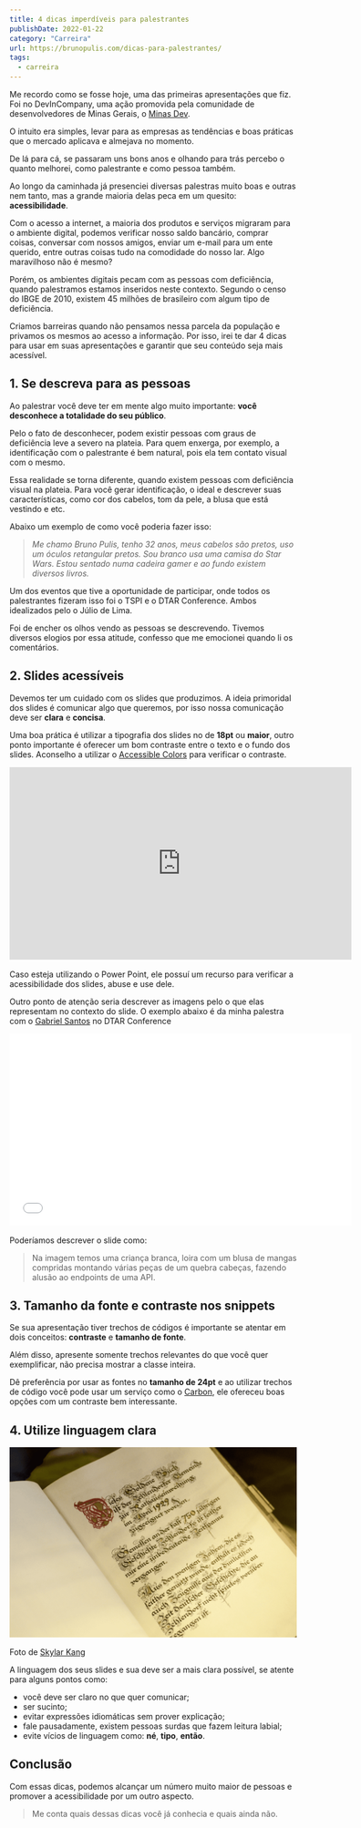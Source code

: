 ```yaml
---
title: 4 dicas imperdíveis para palestrantes
publishDate: 2022-01-22
category: "Carreira"
url: https://brunopulis.com/dicas-para-palestrantes/
tags:
  - carreira
---
```

Me recordo como se fosse hoje, uma das primeiras apresentações que fiz. Foi no DevInCompany, uma ação promovida pela comunidade de desenvolvedores de Minas Gerais, o [Minas Dev](https://minasdev.org/).

O intuito era simples, levar para as empresas as tendências e boas práticas que o mercado aplicava e almejava no momento.

De lá para cá, se passaram uns bons anos e olhando para trás percebo o quanto melhorei, como palestrante e como pessoa também.

Ao longo da caminhada já presenciei diversas palestras muito boas e outras nem tanto, mas a grande maioria delas peca em um quesito: **acessibilidade**.

Com o acesso a internet, a maioria dos produtos e serviços migraram para o ambiente digital, podemos verificar nosso saldo bancário, comprar coisas, conversar com nossos amigos, enviar um e-mail para um ente querido, entre outras coisas tudo na comodidade do nosso lar. Algo maravilhoso não é mesmo?

Porém, os ambientes digitais pecam com as pessoas com deficiência, quando palestramos estamos inseridos neste contexto. Segundo o censo do IBGE de 2010, existem 45 milhões de brasileiro com algum tipo de deficiência.

Criamos barreiras quando não pensamos nessa parcela da população e privamos os mesmos ao acesso a informação. Por isso, irei te dar 4 dicas para usar em suas apresentações e garantir que seu conteúdo seja mais acessível.

## 1\. Se descreva para as pessoas

Ao palestrar você deve ter em mente algo muito importante: **você desconhece a totalidade do seu público**.

Pelo o fato de desconhecer, podem existir pessoas com graus de deficiência leve a severo na plateia. Para quem enxerga, por exemplo, a identificação com o palestrante é bem natural, pois ela tem contato visual com o mesmo.

Essa realidade se torna diferente, quando existem pessoas com deficiência visual na plateia. Para você gerar identificação, o ideal e descrever suas características, como cor dos cabelos, tom da pele, a blusa que está vestindo e etc.

Abaixo um exemplo de como você poderia fazer isso:

> _Me chamo Bruno Pulis, tenho 32 anos, meus cabelos são pretos, uso um óculos retangular pretos. Sou branco usa uma camisa do Star Wars. Estou sentado numa cadeira gamer e ao fundo existem diversos livros._

Um dos eventos que tive a oportunidade de participar, onde todos os palestrantes fizeram isso foi o TSPI e o DTAR Conference. Ambos idealizados pelo o Júlio de Lima.

Foi de encher os olhos vendo as pessoas se descrevendo. Tivemos diversos elogios por essa atitude, confesso que me emocionei quando li os comentários.

## 2\. Slides acessíveis

Devemos ter um cuidado com os slides que produzimos. A ideia primoridal dos slides é comunicar algo que queremos, por isso nossa comunicação deve ser **clara** e **concisa**.

Uma boa prática é utilizar a tipografia dos slides no de **18pt** ou **maior**, outro ponto importante é oferecer um bom contraste entre o texto e o fundo dos slides. Aconselho a utilizar o [Accessible Colors](https://accessible-colors.com/) para verificar o contraste.

<iframe loading="lazy" title="Como validar contraste com o Accessible Colors" width="600" height="338" src="https://www.youtube.com/embed/sGwijH-rVHo?feature=oembed" frameborder="0" allow="accelerometer; autoplay; clipboard-write; encrypted-media; gyroscope; picture-in-picture; web-share" referrerpolicy="strict-origin-when-cross-origin" allowfullscreen=""></iframe>

Caso esteja utilizando o Power Point, ele possuí um recurso para verificar a acessibilidade dos slides, abuse e use dele.

Outro ponto de atenção seria descrever as imagens pelo o que elas representam no contexto do slide. O exemplo abaixo é da minha palestra com o [Gabriel Santos](https://www.linkedin.com/in/gabriel-santoss/) no DTAR Conference

<iframe loading="lazy" title="Mitigando incosistências em API Rest através de testes de retrocompatibilidade " id="talk_frame_720434" class="speakerdeck-iframe" src="//speakerdeck.com/player/796871486acf45aa9822d4fe9e92aec8" width="600" height="337" style="aspect-ratio:600/337; border:0; padding:0; margin:0; background:transparent;" frameborder="0" allowtransparency="true" allowfullscreen="allowfullscreen"></iframe>

Poderíamos descrever o slide como:

> Na imagem temos uma criança branca, loira com um blusa de mangas compridas montando várias peças de um quebra cabeças, fazendo alusão ao endpoints de uma API.

## 3\. Tamanho da fonte e contraste nos snippets

Se sua apresentação tiver trechos de códigos é importante se atentar em dois conceitos: **contraste** e **tamanho de fonte**.

Além disso, apresente somente trechos relevantes do que você quer exemplificar, não precisa mostrar a classe inteira.

Dê preferência por usar as fontes no **tamanho de 24pt** e ao utilizar trechos de código você pode usar um serviço como o [Carbon](https://carbon.now.sh/), ele ofereceu boas opções com um contraste bem interessante.

## 4\. Utilize linguagem clara

![](images/linguagem.png)

Foto de [Skylar Kang](https://www.pexels.com/pt-br/foto/texto-6207365/)

A linguagem dos seus slides e sua deve ser a mais clara possível, se atente para alguns pontos como:

- você deve ser claro no que quer comunicar;
- ser sucinto;
- evitar expressões idiomáticas sem prover explicação;
- fale pausadamente, existem pessoas surdas que fazem leitura labial;
- evite vícios de linguagem como: **né**, **tipo**, **então**.

## Conclusão

Com essas dicas, podemos alcançar um número muito maior de pessoas e promover a acessibilidade por um outro aspecto.

> Me conta quais dessas dicas você já conhecia e quais ainda não.
